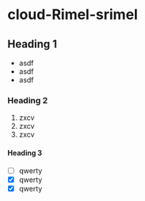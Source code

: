 # cloud-Rimel-srimel

## Heading 1
- asdf
- asdf
- asdf

### Heading 2
1. zxcv
2. zxcv
3. zxcv

#### Heading 3
- [ ] qwerty
- [x] qwerty
- [x] qwerty
